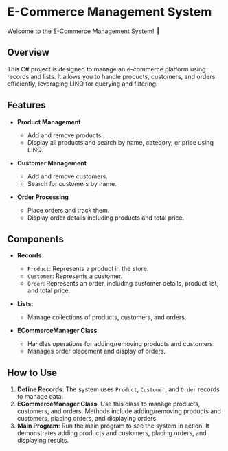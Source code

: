 # E-Commerce Management System
Welcome to the E-Commerce Management System! 🚀

## Overview
This C# project is designed to manage an e-commerce platform using records and lists. It allows you to handle products, customers, and orders efficiently, leveraging LINQ for querying and filtering.

## Features
- **Product Management**
  - Add and remove products.
  - Display all products and search by name, category, or price using LINQ.
  
- **Customer Management**
  - Add and remove customers.
  - Search for customers by name.
  
- **Order Processing**
  - Place orders and track them.
  - Display order details including products and total price.

## Components
- **Records**:
  - `Product`: Represents a product in the store.
  - `Customer`: Represents a customer.
  - `Order`: Represents an order, including customer details, product list, and total price.
  
- **Lists**:
  - Manage collections of products, customers, and orders.
  
- **ECommerceManager Class**:
  - Handles operations for adding/removing products and customers.
  - Manages order placement and display of orders.

## How to Use
1. **Define Records**: The system uses `Product`, `Customer`, and `Order` records to manage data.
2. **ECommerceManager Class**: Use this class to manage products, customers, and orders. Methods include adding/removing products and customers, placing orders, and displaying orders.
3. **Main Program**: Run the main program to see the system in action. It demonstrates adding products and customers, placing orders, and displaying results.

